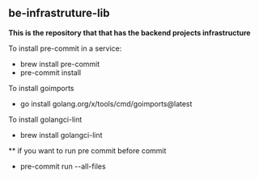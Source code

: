 ## be-infrastruture-lib
**This is the repository that that has the backend projects infrastructure**

To install pre-commit in a service:
- brew install pre-commit
- pre-commit install

To install goimports
- go install golang.org/x/tools/cmd/goimports@latest

To install golangci-lint
- brew install golangci-lint


** if you want to run pre commit before commit
- pre-commit run --all-files
